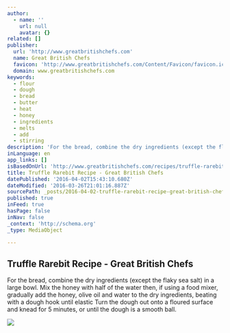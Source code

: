 ```yaml
---
author:
  - name: ''
    url: null
    avatar: {}
related: []
publisher:
  url: 'http://www.greatbritishchefs.com'
  name: Great British Chefs
  favicon: 'http://www.greatbritishchefs.com/Content/Favicon/favicon.ico'
  domain: www.greatbritishchefs.com
keywords:
  - flour
  - dough
  - bread
  - butter
  - heat
  - honey
  - ingredients
  - melts
  - add
  - stirring
description: 'For the bread, combine the dry ingredients (except the flaky sea salt) in a large bowl. Mix the honey with half of the water then, if using a food mixer, gradually add the honey, olive oil and water to the dry ingredients, beating with a dough hook until elastic Turn the dough out onto a floured surface and knead for 5 minutes, or until the dough is a smooth ball.'
inLanguage: en
app_links: []
isBasedOnUrl: 'http://www.greatbritishchefs.com/recipes/truffle-rarebit-recipe'
title: Truffle Rarebit Recipe - Great British Chefs
datePublished: '2016-04-02T15:43:10.680Z'
dateModified: '2016-03-26T21:01:16.887Z'
sourcePath: _posts/2016-04-02-truffle-rarebit-recipe-great-british-chefs.md
published: true
inFeed: true
hasPage: false
inNav: false
_context: 'http://schema.org'
_type: MediaObject

---
```

<article style=""><h1>Truffle Rarebit Recipe - Great British Chefs</h1><p>For the bread, combine the dry ingredients (except the flaky sea salt) in a large bowl. Mix the honey with half of the water then, if using a food mixer, gradually add the honey, olive oil and water to the dry ingredients, beating with a dough hook until elastic Turn the dough out onto a floured surface and knead for 5 minutes, or until the dough is a smooth ball.</p><img src="http://az723720.vo.msecnd.net/media/img18275.1426x713.jpg" /></article>